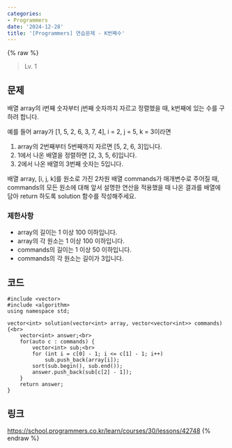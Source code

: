 ```yaml
---
categories:
- Programmers
date: '2024-12-28'
title: '[Programmers] 연습문제 - K번째수'
---
```


{% raw %}
> Lv. 1<br>

## 문제
배열 array의 i번째 숫자부터 j번째 숫자까지 자르고 정렬했을 때, k번째에 있는 수를 구하려 합니다.

예를 들어 array가 [1, 5, 2, 6, 3, 7, 4], i = 2, j = 5, k = 3이라면

1.  array의 2번째부터 5번째까지 자르면 [5, 2, 6, 3]입니다.
2.  1에서 나온 배열을 정렬하면 [2, 3, 5, 6]입니다.
3.  2에서 나온 배열의 3번째 숫자는 5입니다.

배열 array, [i, j, k]를 원소로 가진 2차원 배열 commands가 매개변수로 주어질 때, commands의 모든 원소에 대해 앞서 설명한 연산을 적용했을 때 나온 결과를 배열에 담아 return 하도록 solution 함수를 작성해주세요.

### 제한사항
-   array의 길이는 1 이상 100 이하입니다.
-   array의 각 원소는 1 이상 100 이하입니다.
-   commands의 길이는 1 이상 50 이하입니다.
-   commands의 각 원소는 길이가 3입니다.

## 코드
```
#include <vector>
#include <algorithm>
using namespace std;

vector<int> solution(vector<int> array, vector<vector<int>> commands) {<br>
    vector<int> answer;<br>
    for(auto c : commands) {
        vector<int> sub;<br>
        for (int i = c[0] - 1; i <= c[1] - 1; i++)
            sub.push_back(array[i]);
        sort(sub.begin(), sub.end());
        answer.push_back(sub[c[2] - 1]);
    }
    return answer;
}
```

## 링크
https://school.programmers.co.kr/learn/courses/30/lessons/42748
{% endraw %}